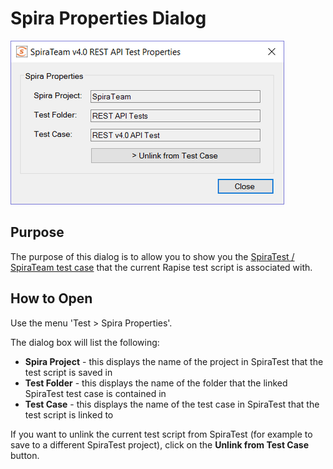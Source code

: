 # Spira Properties Dialog

![spira-properties](./img/spira_properties_dialog1.png)

## Purpose

The purpose of this dialog is to allow you to show you the [SpiraTest / SpiraTeam test case](spiratest_integration.md) that the current Rapise test script is associated with.

## How to Open

Use the menu 'Test > Spira Properties'.

The dialog box will list the following:

- **Spira Project** - this displays the name of the project in SpiraTest that the test script is saved in
- **Test Folder** - this displays the name of the folder that the linked SpiraTest test case is contained in
- **Test Case** - this displays the name of the test case in SpiraTest that the test script is linked to

If you want to unlink the current test script from SpiraTest (for example to save to a different SpiraTest project), click on the **Unlink from Test Case** button.

